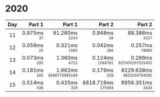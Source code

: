 # 2020

Day | Part 1 | Part 1 | Part 2 | Part 2
:---:|---:|---:|---:|---:
11 | 0.975ms <br/><sub><sup>37</sup></sub> | 91.260ms <br/><sub><sup>2243</sup></sub> | 0.948ms <br/><sub><sup>26</sup></sub> | 88.386ms <br/><sub><sup>2027</sup></sub> 
12 | 0.059ms <br/><sub><sup>25</sup></sub> | 0.321ms <br/><sub><sup>1565</sup></sub> | 0.042ms <br/><sub><sup>286</sup></sub> | 0.257ms <br/><sub><sup>78883</sup></sub> 
13 | 0.073ms <br/><sub><sup>295</sup></sub> | 1.360ms <br/><sub><sup>4722</sup></sub> | 0.124ms <br/><sub><sup>1068781</sup></sub> | 0.289ms <br/><sub><sup>825305207525452</sup></sub> 
14 | 0.181ms <br/><sub><sup>165</sup></sub> | 1.962ms <br/><sub><sup>8566770985168</sup></sub> | 0.179ms <br/><sub><sup>208</sup></sub> | 8229.638ms <br/><sub><sup>4832039794082</sup></sub> 
15 | 0.514ms <br/><sub><sup>436</sup></sub> | 0.425ms <br/><sub><sup>319</sup></sub> | 8818.716ms <br/><sub><sup>175594</sup></sub> | 8956.351ms <br/><sub><sup>2424</sup></sub> 
